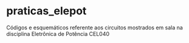 # praticas_elepot
Códigos e esquemáticos referente aos circuitos mostrados em sala na disciplina Eletrônica de Potência CEL040
